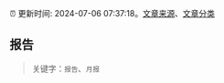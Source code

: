 :alarm_clock: 更新时间: 2024-07-06 07:37:18。[文章来源](/README.md)、[文章分类](/TAGS.md)

## 报告


> 关键字：`报告`、`月报`



